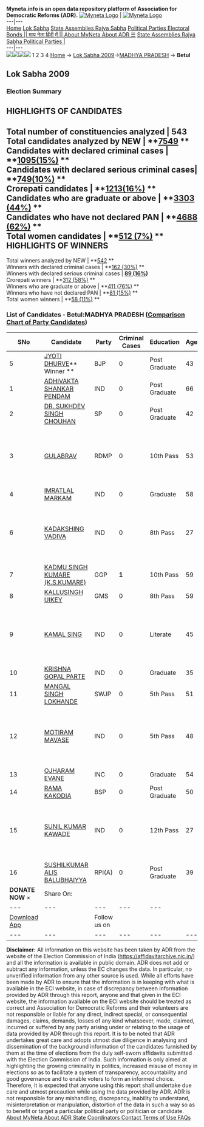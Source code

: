 **Myneta.info is an open data repository platform of Association for Democratic Reforms (ADR).**
[![Myneta Logo](https://www.myneta.info/lib/img/myneta-logo.png)](https://www.myneta.info/) | [![Myneta Logo](https://www.myneta.info/lib/img/adr-logo.png)](https://adrindia.org)  
---|---  
[Home](https://www.myneta.info/) [Lok Sabha](https://www.myneta.info/#ls "Lok Sabha") [ State Assemblies ](https://www.myneta.info/#sa "State Assemblies") [Rajya Sabha](https://www.myneta.info/#rs "Rajya Sabha") [Political Parties ](https://www.myneta.info/party "Political Parties") [ Electoral Bonds ](https://www.myneta.info/electoral_bonds "Electoral Bonds") [ || माय नेता हिंदी में || ](https://translate.google.co.in/translate?prev=hp&hl=en&js=y&u=www.myneta.info&sl=en&tl=hi&history_state0=) [ About MyNeta ](https://adrindia.org/content/about-myneta) [ About ADR ](https://adrindia.org/about-adr/who-we-are) [☰](javascript:void\(0\))
[ State Assemblies ](https://www.myneta.info/#sa "State Assemblies") [ Rajya Sabha ](https://www.myneta.info/#rs "Rajya Sabha") [ Political Parties ](https://www.myneta.info/party "Political Parties")
|   
---|---  
![](https://www.myneta.info/lib/img/banner/banner-1.png)![](https://www.myneta.info/lib/img/banner/banner-2.png)![](https://www.myneta.info/lib/img/banner/banner-3.png)![](https://www.myneta.info/lib/img/banner/banner-4.png)
1  2  3  4 
[Home](https://www.myneta.info/) → [Lok Sabha 2009](https://www.myneta.info/ls2009/)→[MADHYA PRADESH](https://www.myneta.info/ls2009/index.php?action=show_constituencies&state_id=12) → **Betul**
### 
## Lok Sabha 2009
###  Election Summary 
HIGHLIGHTS OF CANDIDATES  
---  
Total number of constituencies analyzed |  543   
Total candidates analyzed by NEW | **[7549](https://www.myneta.info/ls2009/index.php?action=summary&subAction=candidates_analyzed&sort=candidate#summary) **  
Candidates with declared criminal cases | **[1095(15%)](https://www.myneta.info/ls2009/index.php?action=summary&subAction=crime&sort=candidate#summary) **  
Candidates with declared serious criminal cases| **[749(10%)](https://www.myneta.info/ls2009/index.php?action=summary&subAction=serious_crime&sort=candidate#summary) **  
Crorepati candidates | **[1213(16%)](https://www.myneta.info/ls2009/index.php?action=summary&subAction=crorepati&sort=candidate#summary) **  
Candidates who are graduate or above | **[3303 (44%)](https://www.myneta.info/ls2009/index.php?action=summary&subAction=education&sort=candidate#summary) **  
Candidates who have not declared PAN | **[4688 (62%)](https://www.myneta.info/ls2009/index.php?action=summary&subAction=without_pan&sort=candidate#summary) **  
Total women candidates | **[512 (7%)](https://www.myneta.info/ls2009/index.php?action=summary&subAction=women_candidate&sort=candidate#summary) **  
HIGHLIGHTS OF WINNERS  
---  
Total winners analyzed by NEW | **[542](https://www.myneta.info/ls2009/index.php?action=summary&subAction=winner_analyzed&sort=candidate#summary) **  
Winners with declared criminal cases | **[162 (30%)](https://www.myneta.info/ls2009/index.php?action=summary&subAction=winner_crime&sort=candidate#summary) **  
Winners with declared serious criminal cases | **[89 (16%)](https://www.myneta.info/ls2009/index.php?action=summary&subAction=winner_serious_crime&sort=candidate#summary)**  
Crorepati winners | **[312 (58%)](https://www.myneta.info/ls2009/index.php?action=summary&subAction=winner_crorepati&sort=candidate#summary) **  
Winners who are graduate or above | **[411 (76%)](https://www.myneta.info/ls2009/index.php?action=summary&subAction=winner_education&sort=candidate#summary) **  
Winners who have not declared PAN | **[81 (15%)](https://www.myneta.info/ls2009/index.php?action=summary&subAction=winner_without_pan&sort=candidate#summary) **  
Total women winners | **[58 (11%)](https://www.myneta.info/ls2009/index.php?action=summary&subAction=winner_women&sort=candidate#summary) **  
### List of Candidates - Betul:MADHYA PRADESH ([Comparison Chart of Party Candidates](https://www.myneta.info/ls2009/comparisonchart.php?constituency_id=201))
SNo | Candidate| Party| Criminal Cases| Education| Age| Total Assets| Liabilities  
---|---|---|---|---|---|---|---  
5  | [JYOTI DHURVE](https://www.myneta.info/ls2009/candidate.php?candidate_id=3419)** Winner ** | BJP | 0 | Post Graduate| 43 | Rs 71,35,000 ~ 71 Lacs+ | Rs 6,38,122 ~ 6 Lacs+  
1  | [ADHIVAKTA SHANKAR PENDAM](https://www.myneta.info/ls2009/candidate.php?candidate_id=3432) | IND | 0 | Post Graduate| 66 | Rs 61,75,000 ~ 61 Lacs+ | Rs 11,000 ~ 11 Thou+  
2  | [DR. SUKHDEV SINGH CHOUHAN](https://www.myneta.info/ls2009/candidate.php?candidate_id=3421) | SP | 0 | Post Graduate| 42 | Rs 29,10,000 ~ 29 Lacs+ | Rs 0 ~   
3  | [GULABRAV](https://www.myneta.info/ls2009/candidate.php?candidate_id=3424) | RDMP | 0 | 10th Pass| 53 | ![](https://myneta.info/image_v2.php?myneta_folder=ls2009&candidate_id=3424&col=ta) | ![](https://myneta.info/image_v2.php?myneta_folder=ls2009&candidate_id=3424&col=lia)  
4  | [IMRATLAL MARKAM](https://www.myneta.info/ls2009/candidate.php?candidate_id=3427) | IND | 0 | Graduate| 58 | Rs 5,09,000 ~ 5 Lacs+ | Rs 0 ~   
6  | [KADAKSHING VADIVA](https://www.myneta.info/ls2009/candidate.php?candidate_id=3429) | IND | 0 | 8th Pass| 27 | ![](https://myneta.info/image_v2.php?myneta_folder=ls2009&candidate_id=3429&col=ta) | ![](https://myneta.info/image_v2.php?myneta_folder=ls2009&candidate_id=3429&col=lia)  
7  | [KADMU SINGH KUMARE (K.S.KUMARE)](https://www.myneta.info/ls2009/candidate.php?candidate_id=3423) | GGP | **1** | 10th Pass| 59 | Rs 20,000 ~ 20 Thou+ | Rs 3,00,000 ~ 3 Lacs+  
8  | [KALLUSINGH UIKEY](https://www.myneta.info/ls2009/candidate.php?candidate_id=3422) | GMS | 0 | 8th Pass| 59 | Rs 1,25,000 ~ 1 Lacs+ | Rs 0 ~   
9  | [KAMAL SING](https://www.myneta.info/ls2009/candidate.php?candidate_id=3428) | IND | 0 | Literate| 45 | ![](https://myneta.info/image_v2.php?myneta_folder=ls2009&candidate_id=3428&col=ta) | ![](https://myneta.info/image_v2.php?myneta_folder=ls2009&candidate_id=3428&col=lia)  
10  | [KRISHNA GOPAL PARTE](https://www.myneta.info/ls2009/candidate.php?candidate_id=3430) | IND | 0 | Graduate| 35 | Rs 1,70,000 ~ 1 Lacs+ | Rs 1,00,000 ~ 1 Lacs+  
11  | [MANGAL SINGH LOKHANDE](https://www.myneta.info/ls2009/candidate.php?candidate_id=3425) | SWJP | 0 | 5th Pass| 51 | Rs 1,56,800 ~ 1 Lacs+ | Rs 33,000 ~ 33 Thou+  
12  | [MOTIRAM MAVASE](https://www.myneta.info/ls2009/candidate.php?candidate_id=3431) | IND | 0 | 5th Pass| 48 | ![](https://myneta.info/image_v2.php?myneta_folder=ls2009&candidate_id=3431&col=ta) | ![](https://myneta.info/image_v2.php?myneta_folder=ls2009&candidate_id=3431&col=lia)  
13  | [OJHARAM EVANE](https://www.myneta.info/ls2009/candidate.php?candidate_id=3418) | INC | 0 | Graduate| 54 | Rs 65,60,000 ~ 65 Lacs+ | Rs 8,03,000 ~ 8 Lacs+  
14  | [RAMA KAKODIA](https://www.myneta.info/ls2009/candidate.php?candidate_id=3420) | BSP | 0 | Post Graduate| 50 | Rs 17,39,750 ~ 17 Lacs+ | Rs 76,510 ~ 76 Thou+  
15  | [SUNIL KUMAR KAWADE](https://www.myneta.info/ls2009/candidate.php?candidate_id=3433) | IND | 0 | 12th Pass| 27 | ![](https://myneta.info/image_v2.php?myneta_folder=ls2009&candidate_id=3433&col=ta) | ![](https://myneta.info/image_v2.php?myneta_folder=ls2009&candidate_id=3433&col=lia)  
16  | [SUSHILKUMAR ALIS BALUBHAIYYA](https://www.myneta.info/ls2009/candidate.php?candidate_id=3426) | RPI(A) | 0 | Post Graduate| 39 | Rs 1,36,00,000 ~ 1 Crore+ | Rs 0 ~   
|  **DONATE NOW** × |  Share On:  | [](https://api.whatsapp.com/send?text=https%3A%2F%2Fmyneta.info%2Fpunjab2022%2Findex.php%3Faction%3Dshow_constituencies%26state_id%3D19) | [](https://www.facebook.com/sharer/sharer.php?u=https%3A%2F%2Fmyneta.info%2Fpunjab2022%2Findex.php%3Faction%3Dshow_constituencies%26state_id%3D19) | [](https://twitter.com/share?url=https%3A%2F%2Fmyneta.info%2Fpunjab2022%2Findex.php%3Faction%3Dshow_constituencies%26state_id%3D19)  
---|---|---|---|---  
| [ Download App ](https://play.google.com/store/apps/details?id=com.webrosoft.myneta1&pcampaignid=pcampaignidMKT-Other-global-all-co-prtnr-py-PartBadge-Mar2515-1) | [](https://play.google.com/store/apps/details?id=com.webrosoft.myneta1&pcampaignid=pcampaignidMKT-Other-global-all-co-prtnr-py-PartBadge-Mar2515-1) |  Follow us on  | [](https://www.facebook.com/adrindia.org/) | [](https://twitter.com/adrspeaks) | [](https://groups.google.com/g/national-election-watch?hl=en&pli=1) | [](https://www.instagram.com/adrspeaks/) | [](https://www.youtube.com/user/adrspeaks) | [](https://sharechat.com/profile/adrspeaks)  
---|---|---|---|---|---|---|---|---  
**Disclaimer:** All information on this website has been taken by ADR from the website of the Election Commission of India (https://affidavitarchive.nic.in/) and all the information is available in public domain. ADR does not add or subtract any information, unless the EC changes the data. In particular, no unverified information from any other source is used. While all efforts have been made by ADR to ensure that the information is in keeping with what is available in the ECI website, in case of discrepancy between information provided by ADR through this report, anyone and that given in the ECI website, the information available on the ECI website should be treated as correct and Association for Democratic Reforms and their volunteers are not responsible or liable for any direct, indirect special, or consequential damages, claims, demands, losses of any kind whatsoever, made, claimed, incurred or suffered by any party arising under or relating to the usage of data provided by ADR through this report. It is to be noted that ADR undertakes great care and adopts utmost due diligence in analysing and dissemination of the background information of the candidates furnished by them at the time of elections from the duly self-sworn affidavits submitted with the Election Commission of India. Such information is only aimed at highlighting the growing criminality in politics, increased misuse of money in elections so as to facilitate a system of transparency, accountability and good governance and to enable voters to form an informed choice. Therefore, it is expected that anyone using this report shall undertake due care and utmost precaution while using the data provided by ADR. ADR is not responsible for any mishandling, discrepancy, inability to understand, misinterpretation or manipulation, distortion of the data in such a way so as to benefit or target a particular political party or politician or candidate. 
[ About MyNeta ](https://adrindia.org/content/about-myneta) [ About ADR ](https://adrindia.org/about-adr/who-we-are) [ State Coordinators ](https://adrindia.org/about-adr/state-coordinators) [ Contact ](https://adrindia.org/contact-us) [ Terms of Use ](https://adrindia.org/content/adr-terms-use) [ FAQs ](https://adrindia.org/content/faqs)
